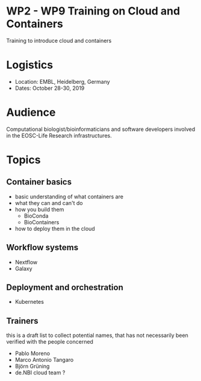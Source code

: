 # WP2 - WP9 Training on Cloud and Containers

Training to introduce cloud and containers

# Logistics

* Location: EMBL, Heidelberg, Germany
* Dates: October 28-30, 2019

# Audience

Computational biologist/bioinformaticians and software developers involved in the EOSC-Life Research infrastructures.

# Topics

## Container basics

* basic understanding of what containers are
* what they can and can't do
* how you build them
  * BioConda
  * BioContainers
* how to deploy them in the cloud

## Workflow systems

* Nextflow
* Galaxy

## Deployment and orchestration

* Kubernetes

## Trainers

this is a draft list to collect potential names, that has not necessarily been verified with the people concerned

* Pablo Moreno
* Marco Antonio Tangaro
* Björn Grüning
* de.NBI cloud team ?
